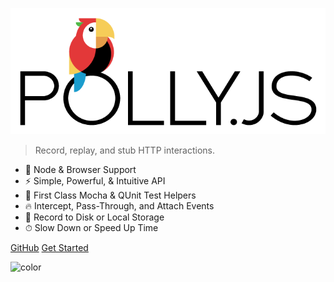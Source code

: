 <div class="netflix-logo">
  <div class="logo"></div>
</div>

![logo](assets/images/wordmark-logo-alt.png)

> Record, replay, and stub HTTP interactions.

- 🚀 Node & Browser Support
- ⚡️️ Simple, Powerful, & Intuitive API
- 💎 First Class Mocha & QUnit Test Helpers
- 🔥 Intercept, Pass-Through, and Attach Events
- 📼 Record to Disk or Local Storage
- ⏱ Slow Down or Speed Up Time

<div class="buttons">
  <a href="https://github.com/Netflix/pollyjs/" target="_blank"><span>GitHub</span></a>
  <a href="#/README"><span>Get Started</span></a>
</div>

![color](#ffffff)